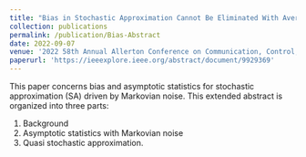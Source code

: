 ```yaml
---
title: "Bias in Stochastic Approximation Cannot Be Eliminated With Averaging"
collection: publications
permalink: /publication/Bias-Abstract
date: 2022-09-07
venue: '2022 58th Annual Allerton Conference on Communication, Control, and Computing'
paperurl: 'https://ieeexplore.ieee.org/abstract/document/9929369'
---
```


This paper concerns bias and asymptotic statistics for stochastic approximation (SA) driven by Markovian noise. This extended abstract is organized into three parts: 
1. Background
2. Asymptotic statistics with Markovian noise
3. Quasi stochastic approximation.
